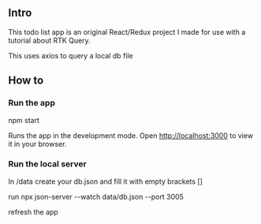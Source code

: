 ## Intro

This todo list app is an original React/Redux project I made for use with a tutorial about RTK Query.

This uses axios to query a local db file

## How to

### Run the app

npm start

Runs the app in the development mode.
Open [http://localhost:3000](http://localhost:3000) to view it in your browser.

### Run the local server

In /data create your db.json and fill it with empty brackets []

run npx json-server --watch data/db.json --port 3005

refresh the app
